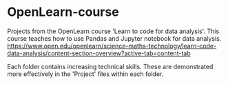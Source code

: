 # OpenLearn-course
Projects from the OpenLearn course 'Learn to code for data analysis'. This course teaches how to use Pandas and Jupyter notebook for data analysis.
https://www.open.edu/openlearn/science-maths-technology/learn-code-data-analysis/content-section-overview?active-tab=content-tab

Each folder contains increasing technical skills. These are demonstrated more effectively in the 'Project' files within each folder.
